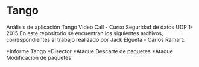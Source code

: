 # Tango

Análisis de aplicación Tango Video Call - Curso Seguridad de datos UDP 1-2015 
En este repositorio se encuentran los siguientes archivos, correspondientes al trabajo realizado por Jack Elgueta - Carlos Ramart:

*Informe Tango
*Disector 
*Ataque Descarte de paquetes 
*Ataque Modificación de paquetes 

